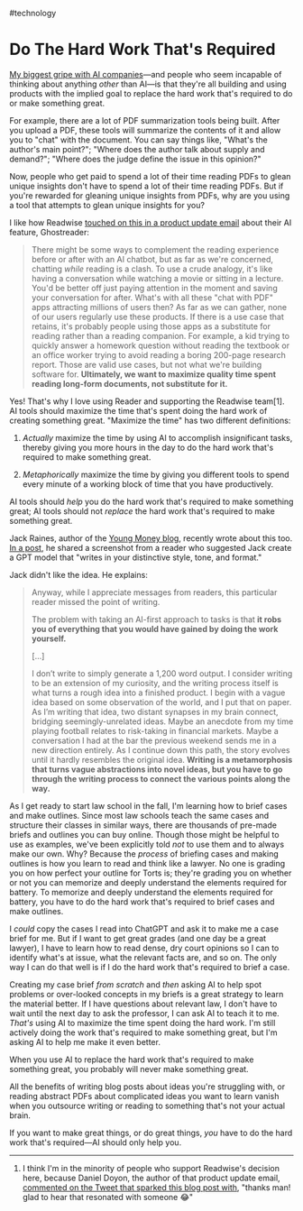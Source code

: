 #technology 
# Do The Hard Work That's Required

[My biggest gripe with AI companies](https://x.com/dltnio/status/1813267142642639201)—and people who seem incapable of thinking about anything *other* than AI—is that they're all building and using products with the implied goal to replace the hard work that's required to do or make something great.

For example, there are a lot of PDF summarization tools being built. After you upload a PDF, these tools will summarize the contents of it and allow you to "chat" with the document. You can say things like, "What's the author's main point?"; "Where does the author talk about supply and demand?"; "Where does the judge define the issue in this opinion?"

 Now, people who get paid to spend a lot of their time reading PDFs to glean unique insights don't have to spend a lot of their time reading PDFs. But if you're rewarded for gleaning unique insights from PDFs, why are you using a tool that attempts to glean unique insights for you?

I like how Readwise [touched on this in a product update email](https://readwise.io/reader/update-july2024) about their AI feature, Ghostreader:

> There might be some ways to complement the reading experience before or after with an AI chatbot, but as far as we're concerned, chatting _while_ reading is a clash. To use a crude analogy, it's like having a conversation while watching a movie or sitting in a lecture. You'd be better off just paying attention in the moment and saving your conversation for after. What's with ​all these "chat with PDF" apps attracting millions of users then? As far as we can gather, none of our users regularly use these products. If there is a use case that retains, it's probably people using those apps as a substitute for reading rather than a reading companion. For example, a kid trying to quickly answer a homework question without reading the textbook or an office worker trying to avoid reading a boring 200-page research report. Those are valid use cases, but not what we're building software for. **Ultimately, we want to maximize quality time spent reading long-form documents, not substitute for it.**

Yes! That's why I love using Reader and supporting the Readwise team[1]. AI tools should maximize the time that's spent doing the hard work of creating something great. "Maximize the time" has two different definitions:

1. *Actually* maximize the time by using AI to accomplish insignificant tasks, thereby giving you more hours in the day to do the hard work that's required to make something great.
   
2. *Metaphorically* maximize the time by giving you different tools to spend every minute of a working block of time that you have productively.

AI tools should *help* you do the hard work that's required to make something great; AI tools should not *replace* the hard work that's required to make something great.

Jack Raines, author of the [Young Money blog](https://www.youngmoney.co/), recently wrote about this too. [In a post](https://www.youngmoney.co/p/the-purpose-of-things-isnt-to-stop), he shared a screenshot from a reader who suggested Jack create a GPT model that "writes in your distinctive style, tone, and format."

Jack didn't like the idea. He explains:

> Anyway, while I appreciate messages from readers, this particular reader missed the point of writing.
> 
> The problem with taking an AI-first approach to tasks is that **it robs you of everything that you would have gained by doing the work yourself.**
> 
> [...]
> 
> I don’t write to simply generate a 1,200 word output. I consider writing to be an extension of my curiosity, and the writing process itself is what turns a rough idea into a finished product. I begin with a vague idea based on some observation of the world, and I put that on paper. As I’m writing that idea, two distant synapses in my brain connect, bridging seemingly-unrelated ideas. Maybe an anecdote from my time playing football relates to risk-taking in financial markets. Maybe a conversation I had at the bar the previous weekend sends me in a new direction entirely. As I continue down this path, the story evolves until it hardly resembles the original idea. **Writing is a metamorphosis that turns vague abstractions into novel ideas, but you have to go through the writing process to connect the various points along the way.**

As I get ready to start law school in the fall, I'm learning how to brief cases and make outlines. Since most law schools teach the same cases and structure their classes in similar ways, there are thousands of pre-made briefs and outlines you can buy online. Though those might be helpful to use as examples, we've been explicitly told *not* to use them and to always make our own. Why? Because the *process* of briefing cases and making outlines is how you learn to read and think like a lawyer. No one is grading you on how perfect your outline for Torts is; they're grading you on whether or not you can memorize and deeply understand the elements required for battery. To memorize and deeply understand the elements required for battery, you have to do the hard work that's required to brief cases and make outlines.

I *could* copy the cases I read into ChatGPT and ask it to make me a case brief for me. But if I want to get great grades (and one day be a great lawyer), I have to learn how to read dense, dry court opinions so I can to identify what's at issue, what the relevant facts are, and so on. The only way I can do that well is if I do the hard work that's required to brief a case.

Creating my case brief *from scratch* and *then* asking AI to help spot problems or over-looked concepts in my briefs is a great strategy to learn the material better. If I have questions about relevant law, I don't have to wait until the next day to ask the professor, I can ask AI to teach it to me. *That's* using AI to maximize the time spent doing the hard work. I'm still actively doing the work that's required to make something great, but I'm asking AI to help me make it even better.

When you use AI to replace the hard work that's required to make something great, you probably will never make something great.

All the benefits of writing blog posts about ideas you're struggling with, or reading abstract PDFs about complicated ideas you want to learn vanish when you outsource writing or reading to something that's not your actual brain.

If you want to make great things, or do great things, *you* have to do the hard work that's required—AI should only help you.

---

1. I think I'm in the minority of people who support Readwise's decision here, because Daniel Doyon, the author of that product update email, [commented on the Tweet that sparked this blog post with](https://x.com/deadly_onion/status/1813679541895979405), "thanks man! glad to hear that resonated with someone 😂"

